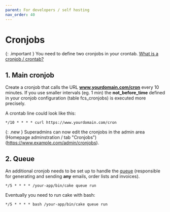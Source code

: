 ```yaml
---
parent: For developers / self hosting
nav_order: 40
---
```


# Cronjobs

{: .important }
You need to define two cronjobs in your crontab. [What is a cronjob / crontab?](https://itsfoss.com/cron-job/)

## 1. Main cronjob

Create a cronjob that calls the URL **www.yourdomain.com/cron** every 10 minutes. If you use smaller intervals (eg. 1 min) the **not_before_time** defined in your cronjob configuration (table fcs_cronjobs) is executed more precisely.

A crontab line could look like this:

`*/10 * * * * curl https://www.yourdomain.com/cron`

{: .new }
Superadmins can now edit the cronjobs in the admin area (Homepage adminstration / tab "Cronjobs") (https://www.example.com/admin/cronjobs).

## 2. Queue

An additional cronjob needs to be set up to handle the [queue](https://github.com/dereuromark/cakephp-queue) (responsible for generating and sending **any** emails, order lists and invoices).

`*/5 * * * * /your-app/bin/cake queue run`

Eventually you need to run cake with bash:

`*/5 * * * * bash /your-app/bin/cake queue run`

